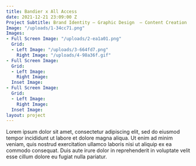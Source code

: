 ```yaml
---
title: Bandier x All Access
date: 2021-12-21 23:09:00 Z
Project Subtitle: Brand Identity — Graphic Design  — Content Creation
Image: "/uploads/1-34cc71.png"
Images:
- Full Screen Image: "/uploads/2-ea1a01.png"
  Grid:
  - Left Image: "/uploads/3-664fd7.png"
    Right Image: "/uploads/4-98a36f.gif"
- Full Screen Image: 
  Grid:
  - Left Image: 
    Right Image: 
  Inset Image: 
- Full Screen Image: 
  Grid:
  - Left Image: 
    Right Image: 
  Inset Image: 
layout: project
---
```


Lorem ipsum dolor sit amet, consectetur adipiscing elit, sed do eiusmod tempor incididunt ut labore et dolore magna aliqua. Ut enim ad minim veniam, quis nostrud exercitation ullamco laboris nisi ut aliquip ex ea commodo consequat. Duis aute irure dolor in reprehenderit in voluptate velit esse cillum dolore eu fugiat nulla pariatur. 